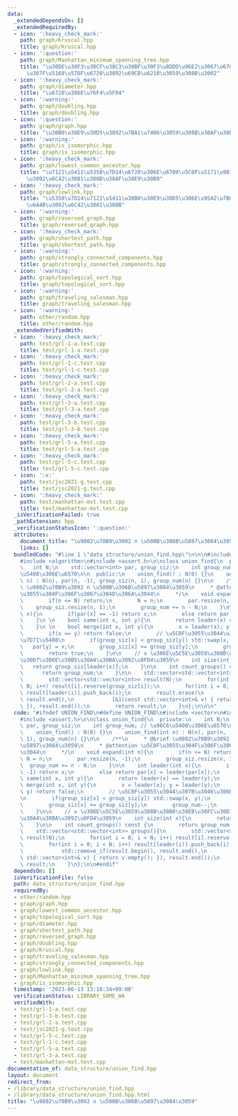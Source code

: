 ```yaml
---
data:
  _extendedDependsOn: []
  _extendedRequiredBy:
  - icon: ':heavy_check_mark:'
    path: graph/Kruscal.hpp
    title: graph/Kruscal.hpp
  - icon: ':question:'
    path: graph/Manhattan_minimum_spanning_tree.hpp
    title: "\u30DE\u30F3\u30CF\u30C3\u30BF\u30F3\u8DDD\u96E2\u3067\u6700\u5C0F\u91CD\
      \u307F\u5168\u57DF\u6728\u3092\u69CB\u6210\u3059\u308B\u3002"
  - icon: ':heavy_check_mark:'
    path: graph/diameter.hpp
    title: "\u6728\u306E\u76F4\u5F84"
  - icon: ':warning:'
    path: graph/doubling.hpp
    title: graph/doubling.hpp
  - icon: ':question:'
    path: graph/graph.hpp
    title: "\u30B0\u30E9\u30D5\u3092\u7BA1\u7406\u3059\u308B\u30AF\u30E9\u30B9\u3002"
  - icon: ':warning:'
    path: graph/is_isomorphic.hpp
    title: graph/is_isomorphic.hpp
  - icon: ':heavy_check_mark:'
    path: graph/lowest_common_ancestor.hpp
    title: "\u7121\u5411\u5358\u7D14\u6728\u306E\u6700\u5C0F\u5171\u901A\u7956\u5148\
      \u3092\u6C42\u3081\u308B\u30AF\u30E9\u30B9"
  - icon: ':heavy_check_mark:'
    path: graph/lowlink.hpp
    title: "\u5358\u7D14\u7121\u5411\u30B0\u30E9\u30D5\u306E\u95A2\u7BC0\u70B9\u30FB\
      \u6A4B\u3092\u6C42\u3081\u308B"
  - icon: ':warning:'
    path: graph/reversed_graph.hpp
    title: graph/reversed_graph.hpp
  - icon: ':heavy_check_mark:'
    path: graph/shortest_path.hpp
    title: graph/shortest_path.hpp
  - icon: ':warning:'
    path: graph/strongly_connected_components.hpp
    title: graph/strongly_connected_components.hpp
  - icon: ':warning:'
    path: graph/topological_sort.hpp
    title: graph/topological_sort.hpp
  - icon: ':warning:'
    path: graph/traveling_salesman.hpp
    title: graph/traveling_salesman.hpp
  - icon: ':warning:'
    path: other/random.hpp
    title: other/random.hpp
  _extendedVerifiedWith:
  - icon: ':heavy_check_mark:'
    path: test/grl-1-a.test.cpp
    title: test/grl-1-a.test.cpp
  - icon: ':heavy_check_mark:'
    path: test/grl-1-c.test.cpp
    title: test/grl-1-c.test.cpp
  - icon: ':heavy_check_mark:'
    path: test/grl-2-a.test.cpp
    title: test/grl-2-a.test.cpp
  - icon: ':heavy_check_mark:'
    path: test/grl-3-a.test.cpp
    title: test/grl-3-a.test.cpp
  - icon: ':heavy_check_mark:'
    path: test/grl-3-b.test.cpp
    title: test/grl-3-b.test.cpp
  - icon: ':heavy_check_mark:'
    path: test/grl-5-a.test.cpp
    title: test/grl-5-a.test.cpp
  - icon: ':heavy_check_mark:'
    path: test/grl-5-c.test.cpp
    title: test/grl-5-c.test.cpp
  - icon: ':x:'
    path: test/jsc2021-g.test.cpp
    title: test/jsc2021-g.test.cpp
  - icon: ':heavy_check_mark:'
    path: test/manhattan-mst.test.cpp
    title: test/manhattan-mst.test.cpp
  _isVerificationFailed: true
  _pathExtension: hpp
  _verificationStatusIcon: ':question:'
  attributes:
    document_title: "\u9802\u70B9\u3092 n \u500B\u306B\u5897\u3084\u3059"
    links: []
  bundledCode: "#line 1 \"data_structure/union_find.hpp\"\n\n\n#include <vector>\n\
    #include <algorithm>\n#include <assert.h>\n\nclass union_find{\n  private:\n \
    \   int N;\n    std::vector<int> par, group_siz;\n    int group_num; // \u96C6\
    \u5408\u306E\u6570\n\n  public:\n    union_find() : N(0) {}\n    union_find(int\
    \ n) : N(n), par(n, -1), group_siz(n, 1), group_num(n) {}\n\n    /**\n     * @brief\
    \ \u9802\u70B9\u3092 n \u500B\u306B\u5897\u3084\u3059\n     * @attention \u5C0F\
    \u3055\u304F\u306F\u3067\u304D\u306A\u3044\n     */\n    void expand(int n){\n\
    \        if(n <= N) return;\n        N = n;\n        par.resize(n, -1);\n    \
    \    group_siz.resize(n, 1);\n        group_num += n - N;\n    }\n\n    int leader(int\
    \ x){\n        if(par[x] == -1) return x;\n        else return par[x] = leader(par[x]);\n\
    \    }\n \n    bool same(int x, int y){\n        return leader(x) == leader(y);\n\
    \    }\n \n    bool merge(int x, int y){\n        x = leader(x); y = leader(y);\n\
    \        if(x == y) return false;\n        // \u5C0F\u3055\u3044\u307B\u3046\u306B\
    \u7D71\u5408\n        if(group_siz[x] < group_siz[y]) std::swap(x, y);\n     \
    \   par[y] = x;\n        group_siz[x] += group_siz[y];\n        group_num--;\n\
    \        return true;\n    }\n\n    // x \u306E\u5C5E\u3059\u308B\u30B0\u30EB\u30FC\
    \u30D7\u306E\u30B5\u30A4\u30BA\u3092\u8FD4\u3059\n    int size(int x){\n     \
    \   return group_siz[leader(x)];\n    }\n\n    int count_groups() const {\n  \
    \      return group_num;\n    }\n\n    std::vector<std::vector<int>> groups(){\n\
    \        std::vector<std::vector<int>> result(N);\n        for(int i = 0; i <\
    \ N; i++) result[i].reserve(group_siz[i]);\n        for(int i = 0; i < N; i++)\
    \ result[leader(i)].push_back(i);\n        result.erase(\n            std::remove_if(result.begin(),\
    \ result.end(),\n            [&](const std::vector<int>& v) { return v.empty();\
    \ }), result.end());\n        return result;\n    }\n};\n\n\n"
  code: "#ifndef UNION_FIND\n#define UNION_FIND\n#include <vector>\n#include <algorithm>\n\
    #include <assert.h>\n\nclass union_find{\n  private:\n    int N;\n    std::vector<int>\
    \ par, group_siz;\n    int group_num; // \u96C6\u5408\u306E\u6570\n\n  public:\n\
    \    union_find() : N(0) {}\n    union_find(int n) : N(n), par(n, -1), group_siz(n,\
    \ 1), group_num(n) {}\n\n    /**\n     * @brief \u9802\u70B9\u3092 n \u500B\u306B\
    \u5897\u3084\u3059\n     * @attention \u5C0F\u3055\u304F\u306F\u3067\u304D\u306A\
    \u3044\n     */\n    void expand(int n){\n        if(n <= N) return;\n       \
    \ N = n;\n        par.resize(n, -1);\n        group_siz.resize(n, 1);\n      \
    \  group_num += n - N;\n    }\n\n    int leader(int x){\n        if(par[x] ==\
    \ -1) return x;\n        else return par[x] = leader(par[x]);\n    }\n \n    bool\
    \ same(int x, int y){\n        return leader(x) == leader(y);\n    }\n \n    bool\
    \ merge(int x, int y){\n        x = leader(x); y = leader(y);\n        if(x ==\
    \ y) return false;\n        // \u5C0F\u3055\u3044\u307B\u3046\u306B\u7D71\u5408\
    \n        if(group_siz[x] < group_siz[y]) std::swap(x, y);\n        par[y] = x;\n\
    \        group_siz[x] += group_siz[y];\n        group_num--;\n        return true;\n\
    \    }\n\n    // x \u306E\u5C5E\u3059\u308B\u30B0\u30EB\u30FC\u30D7\u306E\u30B5\
    \u30A4\u30BA\u3092\u8FD4\u3059\n    int size(int x){\n        return group_siz[leader(x)];\n\
    \    }\n\n    int count_groups() const {\n        return group_num;\n    }\n\n\
    \    std::vector<std::vector<int>> groups(){\n        std::vector<std::vector<int>>\
    \ result(N);\n        for(int i = 0; i < N; i++) result[i].reserve(group_siz[i]);\n\
    \        for(int i = 0; i < N; i++) result[leader(i)].push_back(i);\n        result.erase(\n\
    \            std::remove_if(result.begin(), result.end(),\n            [&](const\
    \ std::vector<int>& v) { return v.empty(); }), result.end());\n        return\
    \ result;\n    }\n};\n\n#endif"
  dependsOn: []
  isVerificationFile: false
  path: data_structure/union_find.hpp
  requiredBy:
  - other/random.hpp
  - graph/graph.hpp
  - graph/lowest_common_ancestor.hpp
  - graph/topological_sort.hpp
  - graph/diameter.hpp
  - graph/shortest_path.hpp
  - graph/reversed_graph.hpp
  - graph/doubling.hpp
  - graph/Kruscal.hpp
  - graph/traveling_salesman.hpp
  - graph/strongly_connected_components.hpp
  - graph/lowlink.hpp
  - graph/Manhattan_minimum_spanning_tree.hpp
  - graph/is_isomorphic.hpp
  timestamp: '2023-06-13 13:16:34+09:00'
  verificationStatus: LIBRARY_SOME_WA
  verifiedWith:
  - test/grl-1-a.test.cpp
  - test/grl-3-b.test.cpp
  - test/grl-2-a.test.cpp
  - test/jsc2021-g.test.cpp
  - test/grl-5-c.test.cpp
  - test/grl-1-c.test.cpp
  - test/grl-5-a.test.cpp
  - test/grl-3-a.test.cpp
  - test/manhattan-mst.test.cpp
documentation_of: data_structure/union_find.hpp
layout: document
redirect_from:
- /library/data_structure/union_find.hpp
- /library/data_structure/union_find.hpp.html
title: "\u9802\u70B9\u3092 n \u500B\u306B\u5897\u3084\u3059"
---
```

